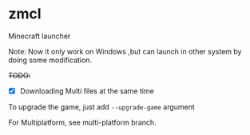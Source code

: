 # zmcl
Minecraft launcher 

Note: Now it only work on Windows ,but can launch in other system by doing some modification.

~~TODO:~~ 
- [x] Downloading Multi files at the same time 

To upgrade the game, just add `--upgrade-game` argument

For Multiplatform, see multi-platform branch.
